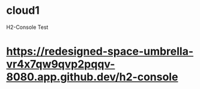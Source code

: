 # cloud1
H2-Console Test
# https://redesigned-space-umbrella-vr4x7qw9qvp2pqqv-8080.app.github.dev/h2-console
